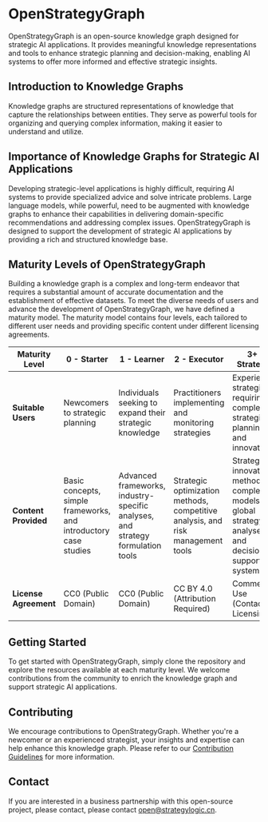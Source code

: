 # OpenStrategyGraph
OpenStrategyGraph is an open-source knowledge graph designed for strategic AI applications. It provides meaningful knowledge representations and tools to enhance strategic planning and decision-making, enabling AI systems to offer more informed and effective strategic insights.

## Introduction to Knowledge Graphs
Knowledge graphs are structured representations of knowledge that capture the relationships between entities. They serve as powerful tools for organizing and querying complex information, making it easier to understand and utilize.

## Importance of Knowledge Graphs for Strategic AI Applications
Developing strategic-level applications is highly difficult, requiring AI systems to provide specialized advice and solve intricate problems. Large language models, while powerful, need to be augmented with knowledge graphs to enhance their capabilities in delivering domain-specific recommendations and addressing complex issues. OpenStrategyGraph is designed to support the development of strategic AI applications by providing a rich and structured knowledge base.

## Maturity Levels of OpenStrategyGraph
Building a knowledge graph is a complex and long-term endeavor that requires a substantial amount of accurate documentation and the establishment of effective datasets. To meet the diverse needs of users and advance the development of OpenStrategyGraph, we have defined a maturity model. The maturity model contains four levels, each tailored to different user needs and providing specific content under different licensing agreements.

| **Maturity Level** | **0 - Starter** | **1 - Learner** | **2 - Executor** | **3+ - Strategist** |
|--------------------|----------------|----------------|------------------|--------------------|
| **Suitable Users** | Newcomers to strategic planning | Individuals seeking to expand their strategic knowledge | Practitioners implementing and monitoring strategies | Experienced strategists requiring complex strategic planning and innovation |
| **Content Provided** | Basic concepts, simple frameworks, and introductory case studies | Advanced frameworks, industry-specific analyses, and strategy formulation tools | Strategic optimization methods, competitive analysis, and risk management tools | Strategic innovation methods, complex models, global strategy analyses, and decision support systems |
| **License Agreement** | CC0 (Public Domain) | CC0 (Public Domain) | CC BY 4.0 (Attribution Required) | Commercial Use (Contact for Licensing) |

## Getting Started
To get started with OpenStrategyGraph, simply clone the repository and explore the resources available at each maturity level. We welcome contributions from the community to enrich the knowledge graph and support strategic AI applications.

## Contributing
We encourage contributions to OpenStrategyGraph. Whether you're a newcomer or an experienced strategist, your insights and expertise can help enhance this knowledge graph. Please refer to our [Contribution Guidelines](CONTRIBUTING.md) for more information.

## Contact
If you are interested in a business partnership with this open-source project, please contact, please contact [open@strategylogic.cn](mailto:open@strategylogic.cn).